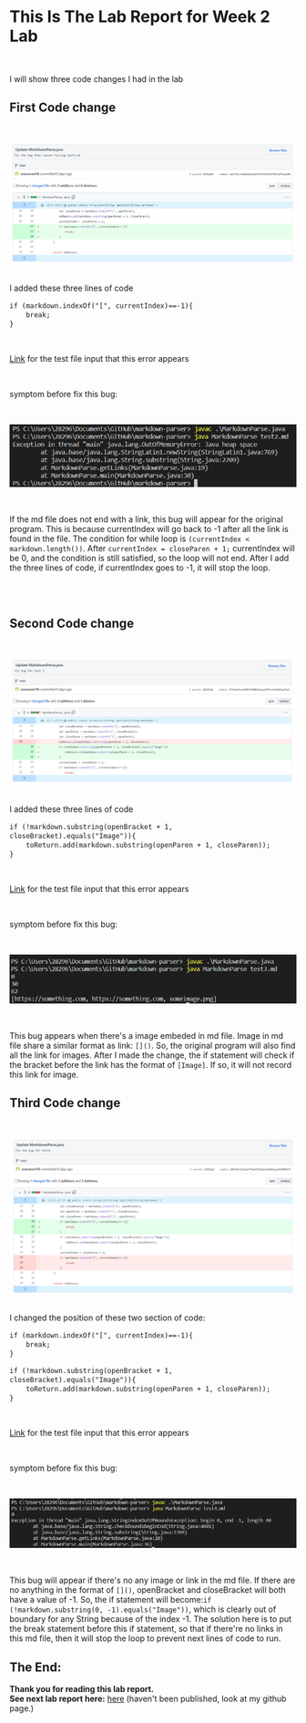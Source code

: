 # This Is The Lab Report for Week 2 Lab<br />
<br />

 I will show three code changes I had in the lab
<br />

## First Code change
<br />

![Image](week2/1.png)
<br />
<br />

I added these three lines of code

```
if (markdown.indexOf("[", currentIndex)==-1){
    break;
}
```
<br />

[Link](https://github.com/anananan116/markdown-parser/blob/main/test2.md) for the test file input that this error appears

<br />


symptom before fix this bug:

<br />

![Image](week2/bug-1.png)

<br />

If the md file does not end with a link, this bug will appear for the original program. This is because currentIndex will go back to -1 after all the link is found in the file. The condition for while loop is `(currentIndex < markdown.length())`. After `currentIndex = closeParen + 1;` currentIndex will be 0, and the condition is still satisfied, so the loop will not end. After I add the three lines of code, if currentIndex goes to -1, it will stop the loop.


<br />
<br />

## Second Code change
<br />

![Image](week2/2.png)
<br />
<br />

I added these three lines of code

```
if (!markdown.substring(openBracket + 1, closeBracket).equals("Image")){
    toReturn.add(markdown.substring(openParen + 1, closeParen));
}
```

<br />

[Link](https://github.com/anananan116/markdown-parser/blob/main/test3.md) for the test file input that this error appears

<br />


symptom before fix this bug:

<br />

![Image](week2/bug-2.png)

<br />

This bug appears when there's a image embeded in md file. Image in md file share a similar format as link: `[]()`. So, the original program will also find all the link for images. After I made the change, the if statement will check if the bracket before the link has the format of `[Image]`. If so, it will not record this link for image.



## Third Code change
<br />

![Image](week2/3.png)
<br />
<br />

I changed the position of these two section of code:

```
if (markdown.indexOf("[", currentIndex)==-1){
    break;
}
```


```
if (!markdown.substring(openBracket + 1, closeBracket).equals("Image")){
    toReturn.add(markdown.substring(openParen + 1, closeParen));
}
```

<br />

[Link](https://github.com/anananan116/markdown-parser/blob/main/test4.md) for the test file input that this error appears

<br />


symptom before fix this bug:

<br />

![Image](week2/bug-3.png)

<br />

This bug will appear if there's no any image or link in the md file. If there are no anything in the format of `[]()`, openBracket and closeBracket will both have a value of -1. So, the if statement will become:`if (!markdown.substring(0, -1).equals("Image"))`, which is clearly out of boundary for any String because of the index -1. The solution here is to put the break statement before this if statement, so that if there're no links in this md file, then it will stop the loop to prevent next lines of code to run.


The End:
---

**Thank you for reading this lab report.** <br/>
**See next lab report here:**
[here](https://github.com/anananan116) (haven't been published, look at my github page.)